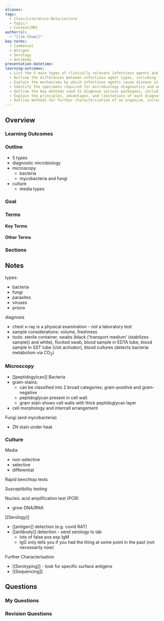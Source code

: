 ```yaml
---
aliases: 
tags:
  - Class/Literature-Note/Lecture
  - Topic/-
  - Context/MD1
author(s):
  - "[[Jo Chua]]"
key-terms:
  - Commensal
  - Antigen
  - Serology
  - Antibody
presentation-datetime: 
learning-outcomes:
  - List the 5 main types of clinically relevant infectious agents and provide examples.
  - Outline the differences between infectious agent types, including their structure and mechanism of replication.
  - Explain the mechanisms by which infectious agents cause disease in the human body.
  - Identify the specimens required for microbiology diagnostics and outline how specimen collection, transport, and processing impact diagnostic results.
  - Outline the key methods used to diagnose various pathogens, including microscopy, culture, molecular, and serological techniques.
  - Explain the principles, advantages, and limitations of each diagnostic method for pathogens.
  - Outline methods for further characterization of an organism, including susceptibility testing, serotyping, and sequencing.
---
```



## Overview 
### Learning Outcomes

### Outline

- 5 types
- diagnostic microbiology
- microscopy
	- bacteria
	- mycobacteria and fungi 
- culture
	- media types
### Goal

### Terms
#### Key Terms

#### Other Terms

### Sections


## Notes

types:
- bacteria
- fungi
- parasites
- viruses
- prions

diagnosis
- chest x-ray is a physical examination - *not* a laboratory test
- sample considerations: volume, freshness
- tools: sterile container, swabs (black ('transport medium' (stabilizes sample)) and white), flocked swab, blood sample in EDTA tube, blood sample in SST tube (clot activator), blood cultures (detects bacteria metabolism via CO<sub>2</sub>)

### Microscopy
- [[peptidogylcan]]
Bacteria
- gram-stains:
	- can be classified into 2 broad categories; gram-positive and gram-negative
	- peptidoglycan present in cell wall. 
	- gram stain shows cell walls with thick peptidoglycan layer
-  cell morphology and intercell arrangement

Fungi (and mycobacteria)
- ZN stain under heat
### Culture
Media
- non-selective
- selective
- differential

Rapid benchtop tests

Susceptibility testing

Nucleic acid amplification test (PCR)
- grow DNA/RNA

[[Serology]]
- [[antigen]] detection (e.g. covid RAT)
- [[antibody]] detection - send serology to lab
	- lots of false pos esp IgM
	- IgG only tells you if you had the thing at some point in the past (not necessarily now)

Further Characterisation
- [[Serotyping]] - look for specific surface antigens
- [[Sequencing]]
## Questions

### My Questions
### Revision Questions




